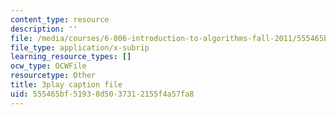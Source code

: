 ```yaml
---
content_type: resource
description: ''
file: /media/courses/6-006-introduction-to-algorithms-fall-2011/555465bf51938d5037312155f4a57fa8_9bkvws_vqLU.srt
file_type: application/x-subrip
learning_resource_types: []
ocw_type: OCWFile
resourcetype: Other
title: 3play caption file
uid: 555465bf-5193-8d50-3731-2155f4a57fa8
---
```

